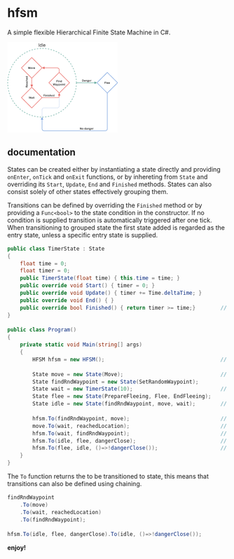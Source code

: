 # hfsm
A simple flexible Hierarchical Finite State Machine in C#.

<img src="https://github.com/olafvisker/hfsm/blob/main/img/hfsm.png" alt="HFSM Diagram" width="50%">

## documentation
States can be created either by instantiating a state directly and providing ```onEnter```, ```onTick``` and ```onExit``` functions, or by inhereting from ```State``` and overriding its ```Start```, ```Update```, ```End``` and ```Finished``` methods. States can also consist solely of other states effectively grouping them.

Transitions can be defined by overriding the ```Finished``` method or by providing a ```Func<bool>``` to the state condition in the constructor. If no condition is supplied transition is automatically triggered after one tick. When transitioning to grouped state the first state added is regarded as the entry state, unless a specific entry state is supplied. 

```C#
public class TimerState : State 
{
    float time = 0;
    float timer = 0;
    public TimerState(float time) { this.time = time; }
    public override void Start() { timer = 0; }
    public override void Update() { timer += Time.deltaTime; }
    public override void End() { }
    public override bool Finished() { return timer >= time;}        // Condition trigger
}

public class Program() 
{
    private static void Main(string[] args)
    {
        HFSM hfsm = new HFSM();                                     // Create new Hierarchical FSM
        
        State move = new State(Move);                               // Only contains onTick method
        State findRndWaypoint = new State(SetRandomWaypoint);
        State wait = new TimerState(10);                            // State by inheritance
        State flee = new State(PrepareFleeing, Flee, EndFleeing);
        State idle = new State(findRndWaypoint, move, wait);        // State consisting of other states
        
        hfsm.To(findRndWaypoint, move);                             // Transition defined through fsm without a condition (automatically triggered)
        move.To(wait, reachedLocation);                             // Transition directly defined with reachedLocation condition
        hfsm.To(wait, findRndWaypoint);                             // Condition implemented by overriding Finished() method
        hfsm.To(idle, flee, dangerClose);                           // Transition from group state idle to flee state
        hfsm.To(flee, idle, ()=>!dangerClose());                    // Transition from flee state to idle group state
    }
}
```
The ```To``` function returns the to be transitioned to state, this means that transitions can also be defined using chaining. 

```C#
findRndWaypoint
    .To(move)
    .To(wait, reachedLocation)
    .To(findRndWaypoint);

hfsm.To(idle, flee, dangerClose).To(idle, ()=>!dangerClose()); 
```
**enjoy!**
